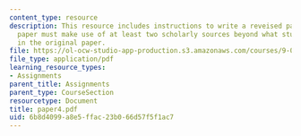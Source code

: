 ```yaml
---
content_type: resource
description: This resource includes instructions to write a reveised paper. The revised
  paper must make use of at least two scholarly sources beyond what students used
  in the original paper.
file: https://ol-ocw-studio-app-production.s3.amazonaws.com/courses/9-00-introduction-to-psychology-fall-2004/6b8d4099a8e5ffac23b066d57f5f1ac7_paper4.pdf
file_type: application/pdf
learning_resource_types:
- Assignments
parent_title: Assignments
parent_type: CourseSection
resourcetype: Document
title: paper4.pdf
uid: 6b8d4099-a8e5-ffac-23b0-66d57f5f1ac7
---
```

